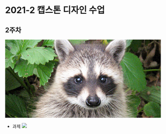 # 2021-2 캡스톤 디자인 수업

## 2주차
<img width="" height="" src="./png/raccoon.jpeg"></img>
  - 과제
  <img width="" height="" src="./png/2주차_과제.png"></img>
